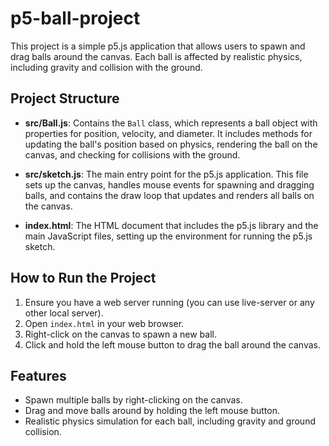 # p5-ball-project

This project is a simple p5.js application that allows users to spawn and drag balls around the canvas. Each ball is affected by realistic physics, including gravity and collision with the ground.

## Project Structure

- **src/Ball.js**: Contains the `Ball` class, which represents a ball object with properties for position, velocity, and diameter. It includes methods for updating the ball's position based on physics, rendering the ball on the canvas, and checking for collisions with the ground.

- **src/sketch.js**: The main entry point for the p5.js application. This file sets up the canvas, handles mouse events for spawning and dragging balls, and contains the draw loop that updates and renders all balls on the canvas.

- **index.html**: The HTML document that includes the p5.js library and the main JavaScript files, setting up the environment for running the p5.js sketch.

## How to Run the Project

1. Ensure you have a web server running (you can use live-server or any other local server).
2. Open `index.html` in your web browser.
3. Right-click on the canvas to spawn a new ball.
4. Click and hold the left mouse button to drag the ball around the canvas.

## Features

- Spawn multiple balls by right-clicking on the canvas.
- Drag and move balls around by holding the left mouse button.
- Realistic physics simulation for each ball, including gravity and ground collision.